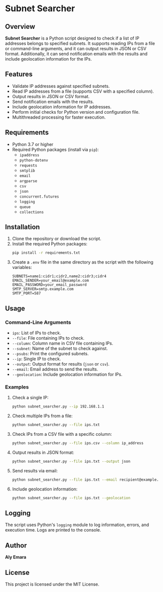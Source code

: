 # Subnet Searcher

## Overview

**Subnet Searcher** is a Python script designed to check if a list of IP addresses belongs to specified subnets. It supports reading IPs from a file or command-line arguments, and it can output results in JSON or CSV format. Additionally, it can send notification emails with the results and include geolocation information for the IPs.

## Features

- Validate IP addresses against specified subnets.
- Read IP addresses from a file (supports CSV with a specified column).
- Output results in JSON or CSV format.
- Send notification emails with the results.
- Include geolocation information for IP addresses.
- Perform initial checks for Python version and configuration file.
- Multithreaded processing for faster execution.

## Requirements

- Python 3.7 or higher
- Required Python packages (install via `pip`):
  - `ipaddress`
  - `python-dotenv`
  - `requests`
  - `smtplib`
  - `email`
  - `argparse`
  - `csv`
  - `json`
  - `concurrent.futures`
  - `logging`
  - `queue`
  - `collections`

## Installation

1. Clone the repository or download the script.
2. Install the required Python packages:
   ```sh
   pip install -r requirements.txt
   ```
3. Create a `.env` file in the same directory as the script with the following variables:
   ```env
   SUBNETS=name1:cidr1;cidr2,name2:cidr3;cidr4
   EMAIL_SENDER=your_email@example.com
   EMAIL_PASSWORD=your_email_password
   SMTP_SERVER=smtp.example.com
   SMTP_PORT=587
   ```

## Usage

### Command-Line Arguments

- `ips`: List of IPs to check.
- `--file`: File containing IPs to check.
- `--column`: Column name in CSV file containing IPs.
- `--subnet`: Name of the subnet to check against.
- `--psubs`: Print the configured subnets.
- `--ip`: Single IP to check.
- `--output`: Output format for results (`json` or `csv`).
- `--email`: Email address to send the results.
- `--geolocation`: Include geolocation information for IPs.

### Examples

1. Check a single IP:
   ```sh
   python subnet_searcher.py --ip 192.168.1.1
   ```

2. Check multiple IPs from a file:
   ```sh
   python subnet_searcher.py --file ips.txt
   ```

3. Check IPs from a CSV file with a specific column:
   ```sh
   python subnet_searcher.py --file ips.csv --column ip_address
   ```

4. Output results in JSON format:
   ```sh
   python subnet_searcher.py --file ips.txt --output json
   ```

5. Send results via email:
   ```sh
   python subnet_searcher.py --file ips.txt --email recipient@example.com
   ```

6. Include geolocation information:
   ```sh
   python subnet_searcher.py --file ips.txt --geolocation
   ```

## Logging

The script uses Python's `logging` module to log information, errors, and execution time. Logs are printed to the console.

## Author

**Aly Emara**

## License

This project is licensed under the MIT License.
